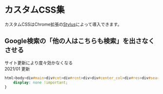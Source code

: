 # カスタムCSS集

カスタムCSSはChrome拡張の[Stylus](https://chrome.google.com/webstore/detail/stylus/clngdbkpkpeebahjckkjfobafhncgmne)によって導入できます。

## Google検索の「他の人はこちらも検索」を出さなくさせる
サイト更新により度々効かなくなる  
2021/01 更新
```css
html>body>div#main>div#cnt>div#rcnt>div>div#center_col>div#res>div#search>div>div>div>div>div>div:nth-child(3){
    display: none !important;
}
```

